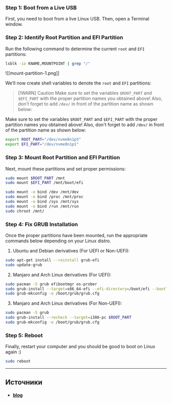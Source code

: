 
### Step 1: Boot from a Live USB

First, you need to boot from a live Linux USB. Then, open a Terminal window.

### Step 2: Identify Root Partition and EFI Partition

Run the following command to determine the current `root` and `EFI` partitions:

```bash
lsblk -io KNAME,MOUNTPOINT | grep "/"
```

![[mount-partition-1.png]]

We’ll now create shell variables to denote the `root` and `EFI` partitions:

> [!WARN] Caution
> Make sure to set the variables `$ROOT_PART` and `$EFI_PART` with the proper partition names you obtained above! Also, don't forget to add `/dev/` in front of the partition name as shown below:

Make sure to set the variables `$ROOT_PART` and `$EFI_PART` with the proper partition names you obtained above! Also, don't forget to add `/dev/` in front of the partition name as shown below:

```bash
export ROOT_PART="/dev/nvme0n1p5"
export EFI_PART="/dev/nvme0n1p1"
```

### Step 3: Mount Root Partition and EFI Partition

Next, mount these partitions and set proper permissions:

```bash
sudo mount $ROOT_PART /mnt
sudo mount $EFI_PART /mnt/boot/efi
```

```bash
sudo mount -o bind /dev /mnt/dev
sudo mount -o bind /proc /mnt/proc
sudo mount -o bind /sys /mnt/sys
sudo mount -o bind /run /mnt/run
sudo chroot /mnt/
```

### Step 4: Fix GRUB Installation

Once the proper partitions have been mounted, run the appropriate commands below depending on your Linux distro.

1. Ubuntu and Debian derivatives (For UEFI or Non-UEFI):

```bash
sudo apt-get install --reinstall grub-efi
sudo update-grub
```

2. Manjaro and Arch Linux derivatives (For UEFI):

```bash
sudo pacman -S grub efibootmgr os-prober
sudo grub-install --target=x86_64-efi --efi-directory=/boot/efi --bootloader-id=grub
sudo grub-mkconfig -o /boot/grub/grub.cfg
```

3. Manjaro and Arch Linux derivatives (For Non-UEFI):

```bash
sudo pacman -S grub
sudo grub-install --recheck --target=i386-pc $ROOT_PART
sudo grub-mkconfig -o /boot/grub/grub.cfg
```

### Step 5: Reboot

Finally, restart your computer and you should be good to boot on Linux again :)

```bash
sudo reboot
```

---

## Источники
- #### [blog](https://techblog.dev/posts/2021/12/how-to-fix-missing-grub-boot-menu-after-a-windows-update/)
